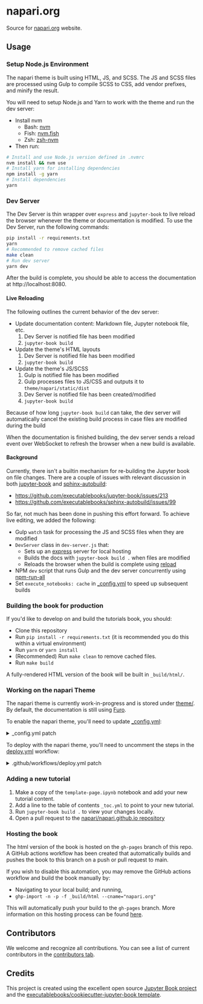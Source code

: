 # napari.org

Source for [napari.org](https://napari.org) website.

## Usage

### Setup Node.js Environment

The napari theme is built using HTML, JS, and SCSS. The JS and SCSS files are
processed using Gulp to compile SCSS to CSS, add vendor prefixes, and minify
the result.

You will need to setup Node.js and Yarn to work with the theme and run the
dev server:

- Install nvm
  - Bash: [nvm](https://github.com/nvm-sh/nvm)
  - Fish: [nvm.fish](https://github.com/jorgebucaran/nvm.fish)
  - Zsh: [zsh-nvm](https://github.com/lukechilds/zsh-nvm)
- Then run:

```sh
# Install and use Node.js version defined in .nvmrc
nvm install && nvm use
# Install yarn for installing dependencies
npm install -g yarn
# Install dependencies
yarn
```

### Dev Server

The Dev Server is thin wrapper over `express` and `jupyter-book` to live
reload the browser whenever the theme or documentation is modified. To use
the Dev Server, run the following commands:

```sh
pip install -r requirements.txt
yarn
# Recommended to remove cached files
make clean
# Run dev server
yarn dev
```

After the build is complete, you should be able to access the documentation
at http://localhost:8080.

#### Live Reloading

The following outlines the current behavior of the dev server:

- Update documentation content: Markdown file, Jupyter notebook file, etc.
  1. Dev Server is notified file has been modified
  2. `jupyter-book build`
- Update the theme's HTML layouts
  1. Dev Server is notified file has been modified
  2. `jupyter-book build`
- Update the theme's JS/SCSS
  1. Gulp is notified file has been modified
  2. Gulp processes files to JS/CSS and outputs it to `theme/napari/static/dist`
  3. Dev Server is notified file has been created/modified
  4. `jupyter-book build`

Because of how long `jupyter-book build` can take, the dev server will
automatically cancel the existing build process in case files are modified
during the build

When the documentation is finished building, the dev server sends a reload
event over WebSocket to refresh the browser when a new build is available.

#### Background

Currently, there isn't a builtin mechanism for re-building the Jupyter book
on file changes. There are a couple of issues with relevant discussion in
both
[jupyter-book](https://github.com/executablebooks/jupyter-book)
and
[sphinx-autobuild](https://github.com/executablebooks/sphinx-autobuild):

- https://github.com/executablebooks/jupyter-book/issues/213
- https://github.com/executablebooks/sphinx-autobuild/issues/99

So far, not much has been done in pushing this effort forward. To achieve
live editing, we added the following:

- Gulp `watch` task for processing the JS and SCSS files when they are modified
- `DevServer` class in `dev-server.js` that:
  - Sets up an [express](https://expressjs.com/) server for local hosting
  - Builds the docs with `jupyter-book build .` when files are modified
  - Reloads the browser when the build is complete using [reload](https://github.com/alallier/reload)
- NPM `dev` script that runs Gulp and the dev server concurrently using [npm-run-all](https://github.com/mysticatea/npm-run-all)
- Set `execute_notebooks: cache` in [\_config.yml](_config.yml) to speed up subsequent builds

### Building the book for production

If you'd like to develop on and build the tutorials book, you should:

- Clone this repository
- Run `pip install -r requirements.txt` (it is recommended you do this within a virtual environment)
- Run `yarn` or `yarn install`
- (Recommended) Run `make clean` to remove cached files.
- Run `make build`

A fully-rendered HTML version of the book will be built in `_build/html/`.

### Working on the napari Theme

The napari theme is currently work-in-progress and is stored under
[theme/](theme/). By default, the documentation is still using
[Furo](https://github.com/pradyunsg/furo).

To enable the napari theme, you'll need to update [\_config.yml](_config.yml):

<details>
<summary>_config.yml patch</summary>

```diff
diff --git a/_config.yml b/_config.yml
index 0df4bfc..1388a45 100644
--- a/_config.yml
+++ b/_config.yml
@@ -39,11 +39,11 @@ sphinx:
     exclude_patterns:
       - _build
       - node_modules
-    html_theme: furo
+    # html_theme: furo
     # (WIP) napari theme
-    # html_theme: napari
-    # html_theme_path:
-    #   - theme
+    html_theme: napari
+    html_theme_path:
+      - theme
     pygments_style: solarized-dark
     templates_path:
       - '_templates'
```

</details>

To deploy with the napari theme, you'll need to uncomment the steps in the
[deploy.yml](.github/workflows/deploy.yml) workflow:

<details>
<summary>.github/workflows/deploy.yml patch</summary>

```diff
diff --git a/.github/workflows/deploy.yml b/.github/workflows/deploy.yml
index c131bd6..7f826ad 100644
--- a/.github/workflows/deploy.yml
+++ b/.github/workflows/deploy.yml
@@ -22,7 +22,7 @@ jobs:
         os: [ubuntu-latest]
         python-version: [3.8]
         # TODO Uncomment when napari theme is ready
-        # node-version: [15]
+        node-version: [15]
     steps:
       - uses: actions/checkout@v2.3.3

@@ -32,10 +32,10 @@ jobs:
           python-version: ${{ matrix.python-version }}

       # TODO Uncomment when napari theme is ready
-      # - name: Set up Node.js ${{ matrix.node-version }}
-      #   uses: actions/setup-node@v2
-      #   with:
-      #     node-version: ${{ matrix.node-version }}
+      - name: Set up Node.js ${{ matrix.node-version }}
+        uses: actions/setup-node@v2
+        with:
+          node-version: ${{ matrix.node-version }}

       # Install dependencies
       - name: Install dependencies
@@ -56,8 +56,8 @@ jobs:

           # Install Node.js dependencies
           # TODO Uncomment when napari theme is ready
-          # npm install -g npm
-          # yarn install
+          npm install -g npm
+          yarn install

       # Test the notebooks
       - name: Test notebooks
@@ -67,8 +67,8 @@ jobs:

       # TODO Uncomment when napari theme is ready
       # Build the theme
-      # - name: Build the theme
-      #   run: yarn build:prod
+      - name: Build the theme
+        run: yarn build:prod

       # Build the book
       - name: Build the book
```

</details>

### Adding a new tutorial

1. Make a copy of the `template-page.ipynb` notebook and add your new tutorial content.
2. Add a line to the table of contents `_toc.yml` to point to your new tutorial.
3. Run `jupyter-book build .` to view your changes locally.
4. Open a pull request to the [napari/napari.github.io repository](https://github.com/napari/napari.github.io)

### Hosting the book

The html version of the book is hosted on the `gh-pages` branch of this repo. A GitHub actions workflow has been created that automatically builds and pushes the book to this branch on a push or pull request to main.

If you wish to disable this automation, you may remove the GitHub actions workflow and build the book manually by:

- Navigating to your local build; and running,
- `ghp-import -n -p -f _build/html --cname="napari.org"`

This will automatically push your build to the `gh-pages` branch. More information on this hosting process can be found [here](https://jupyterbook.org/publish/gh-pages.html#manually-host-your-book-with-github-pages).

## Contributors

We welcome and recognize all contributions. You can see a list of current contributors in the [contributors tab](https://github.com/napari/napari.github.io/graphs/contributors).

## Credits

This project is created using the excellent open source [Jupyter Book project](https://jupyterbook.org/) and the [executablebooks/cookiecutter-jupyter-book template](https://github.com/executablebooks/cookiecutter-jupyter-book).
